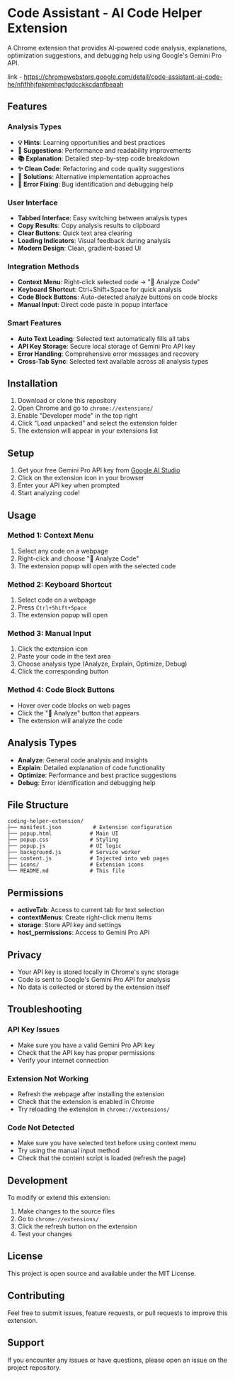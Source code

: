 # Code Assistant - AI Code Helper Extension

A Chrome extension that provides AI-powered code analysis, explanations, optimization suggestions, and debugging help using Google's Gemini Pro API.

link - https://chromewebstore.google.com/detail/code-assistant-ai-code-he/nfifhhjfpkpmhpcfgdcckkcdanfbeaah
## Features

### Analysis Types
- **💡 Hints**: Learning opportunities and best practices
- **💭 Suggestions**: Performance and readability improvements  
- **📚 Explanation**: Detailed step-by-step code breakdown
- **✨ Clean Code**: Refactoring and code quality suggestions
- **🎯 Solutions**: Alternative implementation approaches
- **🐛 Error Fixing**: Bug identification and debugging help

### User Interface
- **Tabbed Interface**: Easy switching between analysis types
- **Copy Results**: Copy analysis results to clipboard
- **Clear Buttons**: Quick text area clearing
- **Loading Indicators**: Visual feedback during analysis
- **Modern Design**: Clean, gradient-based UI

### Integration Methods
- **Context Menu**: Right-click selected code → "🤖 Analyze Code"
- **Keyboard Shortcut**: Ctrl+Shift+Space for quick analysis
- **Code Block Buttons**: Auto-detected analyze buttons on code blocks
- **Manual Input**: Direct code paste in popup interface

### Smart Features
- **Auto Text Loading**: Selected text automatically fills all tabs
- **API Key Storage**: Secure local storage of Gemini Pro API key
- **Error Handling**: Comprehensive error messages and recovery
- **Cross-Tab Sync**: Selected text available across all analysis types

## Installation

1. Download or clone this repository
2. Open Chrome and go to `chrome://extensions/`
3. Enable "Developer mode" in the top right
4. Click "Load unpacked" and select the extension folder
5. The extension will appear in your extensions list

## Setup

1. Get your free Gemini Pro API key from [Google AI Studio](https://makersuite.google.com/app/apikey)
2. Click on the extension icon in your browser
3. Enter your API key when prompted
4. Start analyzing code!

## Usage

### Method 1: Context Menu
1. Select any code on a webpage
2. Right-click and choose "🤖 Analyze Code"
3. The extension popup will open with the selected code

### Method 2: Keyboard Shortcut
1. Select code on a webpage
2. Press `Ctrl+Shift+Space`
3. The extension popup will open

### Method 3: Manual Input
1. Click the extension icon
2. Paste your code in the text area
3. Choose analysis type (Analyze, Explain, Optimize, Debug)
4. Click the corresponding button

### Method 4: Code Block Buttons
- Hover over code blocks on web pages
- Click the "🤖 Analyze" button that appears
- The extension will analyze the code

## Analysis Types

- **Analyze**: General code analysis and insights
- **Explain**: Detailed explanation of code functionality
- **Optimize**: Performance and best practice suggestions
- **Debug**: Error identification and debugging help

## File Structure

```
coding-helper-extension/
├── manifest.json          # Extension configuration
├── popup.html            # Main UI
├── popup.css             # Styling
├── popup.js              # UI logic
├── background.js         # Service worker
├── content.js            # Injected into web pages
├── icons/                # Extension icons
└── README.md             # This file
```

## Permissions

- **activeTab**: Access to current tab for text selection
- **contextMenus**: Create right-click menu items
- **storage**: Store API key and settings
- **host_permissions**: Access to Gemini Pro API

## Privacy

- Your API key is stored locally in Chrome's sync storage
- Code is sent to Google's Gemini Pro API for analysis
- No data is collected or stored by the extension itself

## Troubleshooting

### API Key Issues
- Make sure you have a valid Gemini Pro API key
- Check that the API key has proper permissions
- Verify your internet connection

### Extension Not Working
- Refresh the webpage after installing the extension
- Check that the extension is enabled in Chrome
- Try reloading the extension in `chrome://extensions/`

### Code Not Detected
- Make sure you have selected text before using context menu
- Try using the manual input method
- Check that the content script is loaded (refresh the page)

## Development

To modify or extend this extension:

1. Make changes to the source files
2. Go to `chrome://extensions/`
3. Click the refresh button on the extension
4. Test your changes

## License

This project is open source and available under the MIT License.

## Contributing

Feel free to submit issues, feature requests, or pull requests to improve this extension.

## Support

If you encounter any issues or have questions, please open an issue on the project repository.
